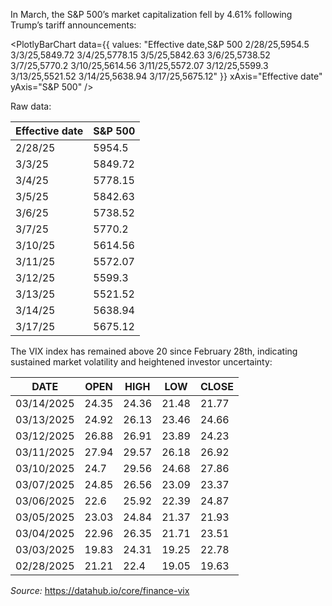 
In March, the S&P 500’s market capitalization fell by 4.61% following Trump’s tariff announcements:

<PlotlyBarChart
  data={{
    values: "Effective date,S&P 500
2/28/25,5954.5
3/3/25,5849.72
3/4/25,5778.15
3/5/25,5842.63
3/6/25,5738.52
3/7/25,5770.2
3/10/25,5614.56
3/11/25,5572.07
3/12/25,5599.3
3/13/25,5521.52
3/14/25,5638.94
3/17/25,5675.12"
  }}
  xAxis="Effective date"
  yAxis="S&P 500"
/>


Raw data:

| Effective date | S&P 500 |
| -------------- | ------- |
| 2/28/25        | 5954.5  |
| 3/3/25         | 5849.72 |
| 3/4/25         | 5778.15 |
| 3/5/25         | 5842.63 |
| 3/6/25         | 5738.52 |
| 3/7/25         | 5770.2  |
| 3/10/25        | 5614.56 |
| 3/11/25        | 5572.07 |
| 3/12/25        | 5599.3  |
| 3/13/25        | 5521.52 |
| 3/14/25        | 5638.94 |
| 3/17/25        | 5675.12 |

The VIX index has remained above 20 since February 28th, indicating sustained market volatility and heightened investor uncertainty:

| DATE       | OPEN  | HIGH  | LOW   | CLOSE |
| ---------- | ----- | ----- | ----- | ----- |
| 03/14/2025 | 24.35 | 24.36 | 21.48 | 21.77 |
| 03/13/2025 | 24.92 | 26.13 | 23.46 | 24.66 |
| 03/12/2025 | 26.88 | 26.91 | 23.89 | 24.23 |
| 03/11/2025 | 27.94 | 29.57 | 26.18 | 26.92 |
| 03/10/2025 | 24.7  | 29.56 | 24.68 | 27.86 |
| 03/07/2025 | 24.85 | 26.56 | 23.09 | 23.37 |
| 03/06/2025 | 22.6  | 25.92 | 22.39 | 24.87 |
| 03/05/2025 | 23.03 | 24.84 | 21.37 | 21.93 |
| 03/04/2025 | 22.96 | 26.35 | 21.71 | 23.51 |
| 03/03/2025 | 19.83 | 24.31 | 19.25 | 22.78 |
| 02/28/2025 | 21.21 | 22.4  | 19.05 | 19.63 |
*Source:* https://datahub.io/core/finance-vix 